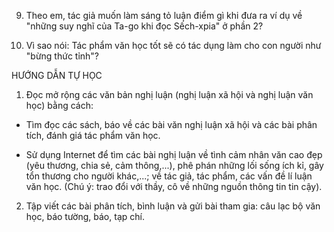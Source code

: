 9. Theo em, tác giả muốn làm sáng tỏ luận điểm gì khi đưa ra ví dụ về "những suy nghĩ của Ta-go khi đọc Sếch-xpia" ở phần 2?

10. Vì sao nói: Tác phẩm văn học tốt sẽ có tác dụng làm cho con người như "bừng thức tỉnh"?

HƯỚNG DẪN TỰ HỌC

1. Đọc mở rộng các văn bản nghị luận (nghị luận xã hội và nghị luận văn học) bằng cách:

- Tìm đọc các sách, báo về các bài văn nghị luận xã hội và các bài phân tích, đánh giá tác phẩm văn học.

- Sử dụng Internet để tìm các bài nghị luận về tình cảm nhân văn cao đẹp (yêu thương, chia sẻ, cảm thông,...), phê phán những lối sống ích kỉ, gây tổn thương cho người khác,...; về tác giả, tác phẩm, các vấn đề lí luận văn học. (Chú ý: trao đổi với thầy, cô về những nguồn thông tin tin cậy).

2. Tập viết các bài phân tích, bình luận và gửi bài tham gia: câu lạc bộ văn học, báo tường, báo, tạp chí.